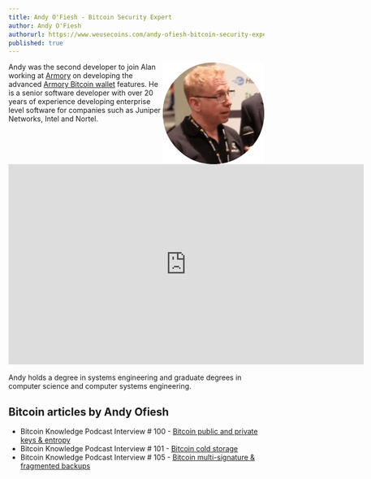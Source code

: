 ```yaml
---
title: Andy O'Fiesh - Bitcoin Security Expert
author: Andy O'Fiesh
authorurl: https://www.weusecoins.com/andy-ofiesh-bitcoin-security-expert
published: true
---
```


<img src="/images/andy-ofiesh.png" alt="Andy Ofiesh" align="right">

Andy was the second developer to join Alan working at <a href="/armory/">Armory</a> on developing the advanced <a href="https://www.bitcoinarmory.com/">Armory Bitcoin wallet</a> features. He is a senior software developer with over 20 years of experience developing enterprise level software for companies such as Juniper Networks, Intel and Nortel.

<iframe width="700" height="394" src="https://www.youtube.com/embed/qTgf2LZHv9A" frameborder="0" allowfullscreen></iframe>

Andy holds a degree in systems engineering and graduate degrees in computer science and computer systems engineering.


## Bitcoin articles by Andy Ofiesh

<ul>
<li>Bitcoin Knowledge Podcast Interview # 100 - <a href="/bitcoin-private-keys-entropy/">Bitcoin public and private keys & entropy</a></li>
<li>Bitcoin Knowledge Podcast Interview # 101 - <a href="/bitcoin-cold-storage/">Bitcoin cold storage</a></li>
<li>Bitcoin Knowledge Podcast Interview # 105 - <a href="/bitcoin-multi-signature-fragmented-backups/">Bitcoin multi-signature & fragmented backups</a></li>
</ul>
